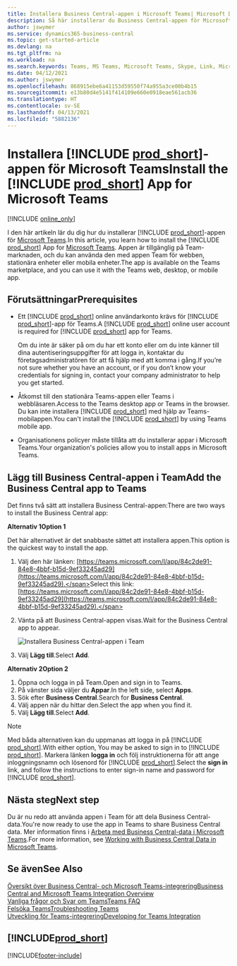```yaml
---
title: Installera Business Central-appen i Microsoft Teams| Microsoft Docs
description: Så här installerar du Business Central-appen för Microsoft Teams.
author: jswymer
ms.service: dynamics365-business-central
ms.topic: get-started-article
ms.devlang: na
ms.tgt_pltfrm: na
ms.workload: na
ms.search.keywords: Teams, MS Teams, Microsoft Teams, Skype, Link, Microsoft 365, collaborate, collaboration, teamwork
ms.date: 04/12/2021
ms.author: jswymer
ms.openlocfilehash: 868915ebe6a41153d59550f74a955a3ce00b4b15
ms.sourcegitcommit: e13b80d4e5141f414109e660e0918eae561acb36
ms.translationtype: HT
ms.contentlocale: sv-SE
ms.lasthandoff: 04/13/2021
ms.locfileid: "5882136"
---
```

# <a name="install-the-prod_short-app-for-microsoft-teams"></a><span data-ttu-id="48996-103">Installera [!INCLUDE [prod_short](includes/prod_short.md)]-appen för Microsoft Teams</span><span class="sxs-lookup"><span data-stu-id="48996-103">Install the [!INCLUDE [prod_short](includes/prod_short.md)] App for Microsoft Teams</span></span>

[!INCLUDE [online_only](includes/online_only.md)]

<span data-ttu-id="48996-104">I den här artikeln lär du dig hur du installerar [!INCLUDE [prod_short](includes/prod_short.md)]-appen för [Microsoft Teams](https://www.microsoft.com/en-us/microsoft-365/microsoft-teams).</span><span class="sxs-lookup"><span data-stu-id="48996-104">In this article, you learn how to install the [!INCLUDE [prod_short](includes/prod_short.md)] App for [Microsoft Teams](https://www.microsoft.com/en-us/microsoft-365/microsoft-teams).</span></span> <span data-ttu-id="48996-105">Appen är tillgänglig på Team-marknaden, och du kan använda den med appen Team för webben, stationära enheter eller mobila enheter.</span><span class="sxs-lookup"><span data-stu-id="48996-105">The app is available on the Teams marketplace, and you can use it with the Teams web, desktop, or mobile app.</span></span>

## <a name="prerequisites"></a><span data-ttu-id="48996-106">Förutsättningar</span><span class="sxs-lookup"><span data-stu-id="48996-106">Prerequisites</span></span>

- <span data-ttu-id="48996-107">Ett [!INCLUDE [prod_short](includes/prod_short.md)] online användarkonto krävs för [!INCLUDE [prod_short](includes/prod_short.md)]-app för Teams.</span><span class="sxs-lookup"><span data-stu-id="48996-107">A [!INCLUDE [prod_short](includes/prod_short.md)] online user account is required for [!INCLUDE [prod_short](includes/prod_short.md)] app for Teams.</span></span>

    <span data-ttu-id="48996-108">Om du inte är säker på om du har ett konto eller om du inte känner till dina autentiseringsuppgifter för att logga in, kontaktar du företagsadministratören för att få hjälp med att komma i gång.</span><span class="sxs-lookup"><span data-stu-id="48996-108">If you’re not sure whether you have an account, or if you don’t know your credentials for signing in, contact your company administrator to help you get started.</span></span>

- <span data-ttu-id="48996-109">Åtkomst till den stationära Teams-appen eller Teams i webbläsaren.</span><span class="sxs-lookup"><span data-stu-id="48996-109">Access to the Teams desktop app or Teams in the browser.</span></span> <span data-ttu-id="48996-110">Du kan inte installera [!INCLUDE [prod_short](includes/prod_short.md)] med hjälp av Teams-mobilappen.</span><span class="sxs-lookup"><span data-stu-id="48996-110">You can't install the [!INCLUDE [prod_short](includes/prod_short.md)] by using Teams mobile app.</span></span>

- <span data-ttu-id="48996-111">Organisationens policyer måste tillåta att du installerar appar i Microsoft Teams.</span><span class="sxs-lookup"><span data-stu-id="48996-111">Your organization's policies allow you to install apps in Microsoft Teams.</span></span>

## <a name="add-the-business-central-app-to-teams"></a><span data-ttu-id="48996-112">Lägg till Business Central-appen i Team</span><span class="sxs-lookup"><span data-stu-id="48996-112">Add the Business Central app to Teams</span></span>

<span data-ttu-id="48996-113">Det finns två sätt att installera Business Central-appen:</span><span class="sxs-lookup"><span data-stu-id="48996-113">There are two ways to install the Business Central app:</span></span>

<span data-ttu-id="48996-114">**Alternativ 1**</span><span class="sxs-lookup"><span data-stu-id="48996-114">**Option 1**</span></span>

<span data-ttu-id="48996-115">Det här alternativet är det snabbaste sättet att installera appen.</span><span class="sxs-lookup"><span data-stu-id="48996-115">This option is the quickest way to install the app.</span></span>

1. <span data-ttu-id="48996-116">Välj den här länken: [https://teams.microsoft.com/l/app/84c2de91-84e8-4bbf-b15d-9ef33245ad29](https://teams.microsoft.com/l/app/84c2de91-84e8-4bbf-b15d-9ef33245ad29).</span><span class="sxs-lookup"><span data-stu-id="48996-116">Select this link: [https://teams.microsoft.com/l/app/84c2de91-84e8-4bbf-b15d-9ef33245ad29](https://teams.microsoft.com/l/app/84c2de91-84e8-4bbf-b15d-9ef33245ad29).</span></span>

2. <span data-ttu-id="48996-117">Vänta på att Business Central-appen visas.</span><span class="sxs-lookup"><span data-stu-id="48996-117">Wait for the Business Central app to appear.</span></span>

    ![Installera Business Central-appen i Team](media/teams-install-app.png)

3. <span data-ttu-id="48996-119">Välj **Lägg till**.</span><span class="sxs-lookup"><span data-stu-id="48996-119">Select **Add**.</span></span>

<span data-ttu-id="48996-120">**Alternativ 2**</span><span class="sxs-lookup"><span data-stu-id="48996-120">**Option 2**</span></span>

1. <span data-ttu-id="48996-121">Öppna och logga in på Team.</span><span class="sxs-lookup"><span data-stu-id="48996-121">Open and sign in to Teams.</span></span>
2. <span data-ttu-id="48996-122">På vänster sida väljer du **Appar**.</span><span class="sxs-lookup"><span data-stu-id="48996-122">In the left side, select **Apps**.</span></span>
3. <span data-ttu-id="48996-123">Sök efter **Business Central**.</span><span class="sxs-lookup"><span data-stu-id="48996-123">Search for **Business Central**.</span></span>
4. <span data-ttu-id="48996-124">Välj appen när du hittar den.</span><span class="sxs-lookup"><span data-stu-id="48996-124">Select the app when you find it.</span></span>
5. <span data-ttu-id="48996-125">Välj **Lägg till**.</span><span class="sxs-lookup"><span data-stu-id="48996-125">Select **Add**.</span></span>

> [!NOTE]
> <span data-ttu-id="48996-126">Med båda alternativen kan du uppmanas att logga in på [!INCLUDE [prod_short](includes/prod_short.md)].</span><span class="sxs-lookup"><span data-stu-id="48996-126">With either option, You may be asked to sign in to [!INCLUDE [prod_short](includes/prod_short.md)].</span></span> <span data-ttu-id="48996-127">Markera länken **logga in** och följ instruktionerna för att ange inloggningsnamn och lösenord för [!INCLUDE [prod_short](includes/prod_short.md)].</span><span class="sxs-lookup"><span data-stu-id="48996-127">Select the **sign in** link, and follow the instructions to enter sign-in name and password for [!INCLUDE [prod_short](includes/prod_short.md)].</span></span>

## <a name="next-step"></a><span data-ttu-id="48996-128">Nästa steg</span><span class="sxs-lookup"><span data-stu-id="48996-128">Next step</span></span>

<span data-ttu-id="48996-129">Du är nu redo att använda appen i Team för att dela Business Central-data.</span><span class="sxs-lookup"><span data-stu-id="48996-129">You're now ready to use the app in Teams to share Business Central data.</span></span> <span data-ttu-id="48996-130">Mer information finns i [Arbeta med Business Central-data i Microsoft Teams](across-working-with-teams.md).</span><span class="sxs-lookup"><span data-stu-id="48996-130">For more information, see [Working with Business Central Data in Microsoft Teams](across-working-with-teams.md).</span></span>

## <a name="see-also"></a><span data-ttu-id="48996-131">Se även</span><span class="sxs-lookup"><span data-stu-id="48996-131">See Also</span></span>

[<span data-ttu-id="48996-132">Översikt över Business Central- och Microsoft Teams-integrering</span><span class="sxs-lookup"><span data-stu-id="48996-132">Business Central and Microsoft Teams Integration Overview</span></span>](across-teams-overview.md)  
[<span data-ttu-id="48996-133">Vanliga frågor och Svar om Teams</span><span class="sxs-lookup"><span data-stu-id="48996-133">Teams FAQ</span></span>](teams-faq.md)  
[<span data-ttu-id="48996-134">Felsöka Teams</span><span class="sxs-lookup"><span data-stu-id="48996-134">Troubleshooting Teams</span></span>](admin-teams-troubleshooting.md)  
[<span data-ttu-id="48996-135">Utveckling för Teams-integrering</span><span class="sxs-lookup"><span data-stu-id="48996-135">Developing for Teams Integration</span></span>](/dynamics365/business-central/dev-itpro/developer/devenv-develop-for-teams)  

## [!INCLUDE[prod_short](includes/free_trial_md.md)]  


[!INCLUDE[footer-include](includes/footer-banner.md)]